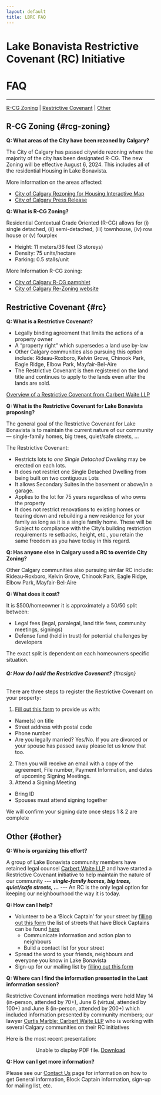 ```yaml
---
layout: default
title: LBRC FAQ
---
```




<html>
<head>
<meta name="viewport" content="width=device-width, initial-scale=1">
<style>
* {
  box-sizing: border-box;
}

p {
  padding-left: 2rem;
}

ol {
  margin-left: 2rem;
}


h1 {
  text-align: center;
}

h2 {
  padding-bottom: .75rem;
  padding-top: 1rem;
  font-size: 1.5rem;
  font-weight: bold;
}

h6, .h6 {
  font-size: 1rem;
  font-weight: bold!important;
}

b, strong {
    font-weight: bold;
}


blockquote {
  background-color: #FFFF00;
}

table {
  margin-left: auto;
  margin-right: auto;
  margin-bottom: 1rem;
}

tr {
  border-bottom: 1px solid lightgrey;
}

td {
  padding: 1rem;
}

</style>
</head>
</html>


# Lake Bonavista Restrictive Covenant (RC) Initiative
# FAQ

---

 [R-CG Zoning](#rcg-zoning) | [Restrictive Covenant](#rc) | [Other](#other)



## R-CG Zoning {#rcg-zoning}


**Q: What areas of the City have been rezoned by Calgary?**

The City of Calgary has passed citywide rezoning where the majority of the city has been designated R-CG. The new Zoning will be effective August 6, 2024. This includes all of the residential Housing in Lake Bonavista. 

More information on the areas affected:

* [City of Calgary Rezoning for Housing Interactive Map](https://thecityofcalgary.maps.arcgis.com/apps/instant/lookup/index.html?appid=60d7b740704b454481c5a3ca40aae073)
* [City of Calgary Press Release](https://newsroom.calgary.ca/city-council-approves-citywide-rezoning-with-amendments-in-response-to-calgarys-housing-crisis)


**Q: What is R-CG Zoning?**

Residential Contextual Grade Oriented (R-CG) allows for (i) single detached, (ii) semi-detached, (iii) townhouse, (iv) row house or (v) fourplex
* Height: 11 meters/36 feet (3 storeys)
* Density: 75 units/hectare
* Parking: 0.5 stalls/unit

More Information R-CG zoning:
* [City of Calgary R-CG pamphlet](https://www.calgary.ca/content/dam/www/pda/pd/publishingimages/current-projects/R-CG-residential-grade-oriented.pdf)
* [City of Calgary Re-Zoning website](https://www.calgary.ca/planning/projects/rezoning-for-housing.html)


## Restrictive Covenant {#rc}


**Q: What is a Restrictive Covenant?**

* Legally binding agreement that limits the actions of a property owner
* A “property right” which supersedes a land use by-law
* Other Calgary communities also pursuing this option include: Rideau-Roxboro, Kelvin Grove, Chinook Park, Eagle Ridge, Elbow Park, Mayfair-Bel-Aire
* The Restrictive Covenant is then registered on the land title and continues to apply to the lands even after the lands are sold.

[Overview of a Restrictive Covenant from Carbert Waite LLP](/docs/RCOverview.pdf)

**Q: What is the Restrictive Covenant for Lake Bonavista proposing?**

The general goal of the Restrictive Covenant for Lake Bonavista is to maintain the current nature of our community — single-family homes, big trees, quiet/safe streets, …

The Restrictive Covenant: 

  * Restricts lots to *one Single  Detached  Dwelling*  may be  erected on  each  lots. 
  * It does not restrict one  Single  Detached  Dwelling  from  being   built   on  two   contiguous Lots
  * It allows Secondary Suites in the basement or above/in a garage.
  * Applies to the lot for 75 years regardless of who owns the property 
  * It does not restrict renovations to existing homes or tearing down and rebuilding a new residence for your family as long as it is a single family home. These will be Subject to compliance with the City’s building restriction requirements re setbacks, height, etc., you retain the same freedom as you have today in this regard. 

**Q: Has anyone else in Calgary used a RC to override City Zoning?**

Other Calgary communities also pursuing similar RC include: Rideau-Roxboro, Kelvin Grove, Chinook Park, Eagle Ridge, Elbow Park, Mayfair-Bel-Aire

**Q: What does it cost?**

It is $500/homeowner it is approximately a 50/50 split between:
* Legal fees (legal, paralegal, land title fees, community meetings, signings)
* Defense fund (held in trust) for potential challenges by developers

The exact split is dependent on each homeowners specific situation.


###### **Q: How do I add the Restrictive Covenant?** {#rcsign}
 
There are three steps to register the Restrictive Covenant on your property:


1. [Fill out this form](../signup) to provide us with:
* Name(s) on title
* Street address with postal code
* Phone number
* Are you legally married? Yes/No. If you are divorced or your spouse has passed away please let us know that too.
2. Then you will receive an email with a copy of the agreement, File number, Payment Information, and dates of upcoming Signing Meetings.
3. Attend a Signing Meeting
* Bring ID
* Spouses must attend signing together

We will confirm your signing date once steps 1 & 2 are complete


## Other {#other}

**Q: Who is organizing this effort?**

A group of Lake Bonavista community members have retained legal counsel [Carbert Waite LLP](https://carbertwaite.com/) and have started a Restrictive Covenant initiative to help maintain the nature of our community --- ***single-family homes, big trees, quiet/safe streets, ...*** --- An RC is the only legal option for keeping our neighbourhood the way it is today.

**Q: How can I help?**

* Volunteer to be a ‘Block Captain’ for your street by [filling out this form](../block) the list of streets that have Block Captains can be found [here](../contact#block)
  * Communicate information and action plan to neighbours
  * Build a contact list for your street
* Spread the word to your friends, neighbours and everyone you know in Lake Bonavista
* Sign-up for our mailing list by
 [filling out this form](../mailinglist)



**Q: Where can I find the information presented in the Last information session?**

Restrictive Covenant information meetings were held May 14 (in-person, attended by 70+), June 6 (virtual, attended by 100+) and June 8 (in-person, attended by 200+) which included information
presented by community members; our lawyer [Curtis Marble; Carbert Waite LLP](https://carbertwaite.com/calgary-lawyers/curtis-marble/) who is working with several Calgary communities on their RC initiatives

Here is the most recent presentation:
<p align="center">
    <object data="../docs/InfoSlides.pdf" type="application/pdf" width="100%" height="460px">
      <p>Unable to display PDF file. <a href="../docs/InfoSlides.pdf">Download</a></p>
    </object>
 </p>


**Q: How can I get more information?**

Please see our [Contact Us](/contact) page for information on how to get General information, Block Captain information, sign-up for mailing list, etc.


